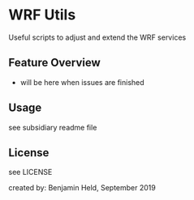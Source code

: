 # WRF Utils

Useful scripts to adjust and extend the WRF services

## Feature Overview
* will be here when issues are finished

## Usage
see subsidiary readme file

## License
see LICENSE

created by: Benjamin Held, September 2019
